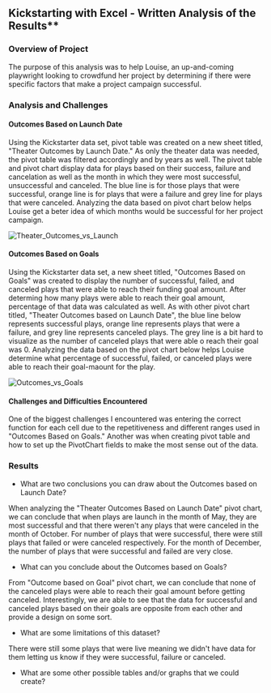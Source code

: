 ## Kickstarting with Excel - Written Analysis of the Results**

### Overview of Project

The purpose of this analysis was to help Louise, an up-and-coming playwright looking to crowdfund her project by determining if there were specific factors that make a project campaign successful.
    
### Analysis and Challenges
    
  #### Outcomes Based on Launch Date
Using the Kickstarter data set, pivot table was created on a new sheet titled, "Theater Outcomes by Launch Date." As only the theater data was needed, the pivot table was filtered accordingly and by years as well. The pivot table and pivot chart display data for plays based on their success, failure and cancelation as well as the month in which they were most successful, unsuccessful and canceled. The blue line is for those plays that were successful, orange line is for plays that were a failure and grey line for plays that were canceled. Analyzing the data based on pivot chart below helps Louise get a beter idea of which months would be successful for her project campaign. 

![Theater_Outcomes_vs_Launch](https://user-images.githubusercontent.com/86751774/125127388-11b0aa80-e0c2-11eb-8c16-b79cdbab6b2c.png)

  #### Outcomes Based on Goals

Using the Kickstarter data set, a new sheet titled, "Outcomes Based on Goals" was created to display the number of successful, failed, and canceled plays that were able to reach their funding goal amount. After determing how many plays were able to reach their goal amount, percentage of that data was calculated as well. As with other pivot chart titled, "Theater Outcomes based on Launch Date", the blue line below represents successful plays, orange line represents plays that were a failure, and grey line represents canceled plays. The grey line is a bit hard to visualize as the number of canceled plays that were able o reach their goal was 0. Analyzing the data based on the pivot chart below helps Louise determine what percentage of successful, failed, or canceled plays were able to reach their goal-maount for the play. 

![Outcomes_vs_Goals](https://user-images.githubusercontent.com/86751774/125125279-fabc8900-e0be-11eb-910b-c239cc54faeb.png)

  #### Challenges and Difficulties Encountered
  
One of the biggest challenges I encountered was entering the correct function for each cell due to the repetitiveness and different ranges used in "Outcomes Based on Goals." Another was when creating pivot table and how to set up the PivotChart fields to make the most sense out of the data.

### Results

- What are two conclusions you can draw about the Outcomes based on Launch Date?

When analyzing the "Theater Outcomes Based on Launch Date" pivot chart, we can conclude that when plays are launch in the month of May, they are most successful and that there weren't any plays that were canceled in the month of October. For number of plays that were successful, there were still plays that failed or were canceled respectively. For the month of December, the number of plays that were successful and failed are very close. 

- What can you conclude about the Outcomes based on Goals?

From "Outcome based on Goal" pivot chart, we can conclude that none of the canceled plays were able to reach their goal amount before getting canceled. Interestingly, we are able to see that the data for successful and canceled plays based on their goals are opposite from each other and provide a design on some sort.

- What are some limitations of this dataset?

There were still some plays that were live meaning we didn't have data for them letting us know if they were successful, failure or canceled. 

- What are some other possible tables and/or graphs that we could create?
